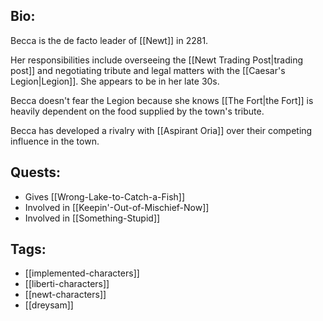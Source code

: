 ## Bio:

Becca is the de facto leader of [[Newt]] in 2281.

Her responsibilities include overseeing the [[Newt Trading Post|trading post]] and negotiating tribute and legal matters with the [[Caesar's Legion|Legion]]. She appears to be in her late 30s.

Becca doesn't fear the Legion because she knows [[The Fort|the Fort]] is heavily dependent on the food supplied by the town's tribute.

Becca has developed a rivalry with [[Aspirant Oria]] over their competing influence in the town.

## Quests:

- Gives [[Wrong-Lake-to-Catch-a-Fish]]
- Involved in [[Keepin'-Out-of-Mischief-Now]]
- Involved in [[Something-Stupid]]

## Tags:

- [[implemented-characters]]
- [[liberti-characters]]
- [[newt-characters]]
- [[dreysam]]
